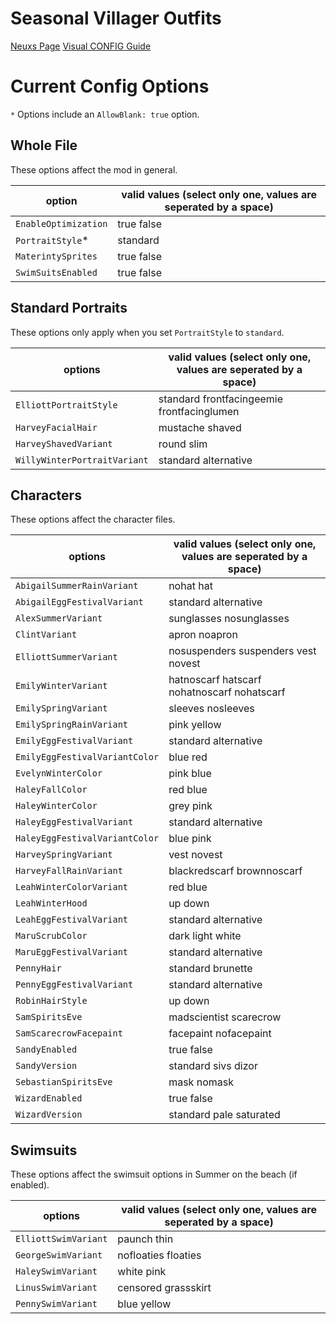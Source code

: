 # Seasonal Villager Outfits

[Neuxs Page](https://www.nexusmods.com/stardewvalley/mods/2449/)
[Visual CONFIG Guide](https://github.com/paradigmnomad/SVO/wiki)

# Current Config Options
`*` Options include an `AllowBlank: true` option.

## Whole File
These options affect the mod in general.

option                         | valid values (select only one, values are seperated by a space)
----------------------------   | ------- 
`EnableOptimization`           | true false
`PortraitStyle`*               | standard
`MaterintySprites`             | true false
`SwimSuitsEnabled`             | true false

## Standard Portraits
These options only apply when you set `PortraitStyle` to `standard`.

options                        | valid values (select only one, values are seperated by a space)
----------------------------   | ------- 
`ElliottPortraitStyle`         | standard frontfacingeemie frontfacinglumen
`HarveyFacialHair`             | mustache shaved
`HarveyShavedVariant`          | round slim
`WillyWinterPortraitVariant`   | standard alternative

## Characters
These options affect the character files.

options                        | valid values (select only one, values are seperated by a space)
----------------------------   | ------- 
`AbigailSummerRainVariant`     | nohat hat
`AbigailEggFestivalVariant`    | standard alternative
`AlexSummerVariant`            | sunglasses nosunglasses
`ClintVariant`                 | apron noapron
`ElliottSummerVariant`         | nosuspenders suspenders vest novest
`EmilyWinterVariant`           | hatnoscarf hatscarf nohatnoscarf nohatscarf
`EmilySpringVariant`           | sleeves nosleeves
`EmilySpringRainVariant`       | pink yellow
`EmilyEggFestivalVariant`      | standard alternative
`EmilyEggFestivalVariantColor` | blue red
`EvelynWinterColor`            | pink blue
`HaleyFallColor`               | red blue
`HaleyWinterColor`             | grey pink
`HaleyEggFestivalVariant`      | standard alternative
`HaleyEggFestivalVariantColor` | blue pink
`HarveySpringVariant`          | vest novest
`HarveyFallRainVariant`        | blackredscarf brownnoscarf
`LeahWinterColorVariant`       | red blue
`LeahWinterHood`               | up down
`LeahEggFestivalVariant`       | standard alternative
`MaruScrubColor`               | dark light white
`MaruEggFestivalVariant`       | standard alternative
`PennyHair`                    | standard brunette
`PennyEggFestivalVariant`      | standard alternative
`RobinHairStyle`               | up down
`SamSpiritsEve`                | madscientist scarecrow
`SamScarecrowFacepaint`        | facepaint nofacepaint
`SandyEnabled`                 | true false
`SandyVersion`                 | standard sivs dizor
`SebastianSpiritsEve`          | mask nomask
`WizardEnabled`                | true false
`WizardVersion`                | standard pale saturated


## Swimsuits
These options affect the swimsuit options in Summer on the beach (if enabled).

options                        | valid values (select only one, values are seperated by a space)
----------------------------   | ------- 
`ElliottSwimVariant`           | paunch thin
`GeorgeSwimVariant`            | nofloaties floaties
`HaleySwimVariant`             | white pink
`LinusSwimVariant`             | censored grassskirt
`PennySwimVariant`             | blue yellow
